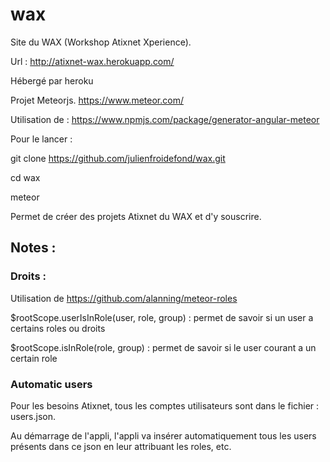# wax

Site du WAX (Workshop Atixnet Xperience).

Url : http://atixnet-wax.herokuapp.com/

Hébergé par heroku

Projet Meteorjs. https://www.meteor.com/

Utilisation de : https://www.npmjs.com/package/generator-angular-meteor

Pour le lancer :

git clone https://github.com/julienfroidefond/wax.git

cd wax

meteor

Permet de créer des projets Atixnet du WAX et d'y souscrire.


## Notes :

### Droits :

Utilisation de https://github.com/alanning/meteor-roles

$rootScope.userIsInRole(user, role, group) : permet de savoir si un user a certains roles ou droits

$rootScope.isInRole(role, group) : permet de savoir si le user courant a un certain role

### Automatic users

Pour les besoins Atixnet, tous les comptes utilisateurs sont dans le fichier : users.json.

Au démarrage de l'appli, l'appli va insérer automatiquement tous les users présents dans ce json en leur attribuant les roles, etc.
